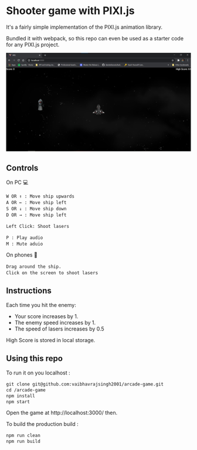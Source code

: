 # Shooter game with PIXI.js

It's a fairly simple implementation of the PIXI.js animation library.

Bundled it with webpack, so this repo can even be used as a starter code for any PIXI.js project.

![Game sample](./sample.png)

## Controls
On PC 💻


`W OR ↑ : Move ship upwards`  
`A OR ← : Move ship left`  
`S OR ↓ : Move ship down`  
`D OR → : Move ship left`  

`Left Click: Shoot lasers`

`P : Play audio`  
`M : Mute aduio`

On phones 📱

`Drag around the ship.`  
`Click on the screen to shoot lasers`

## Instructions

Each time you hit the enemy:
* Your score increases by 1.
* The enemy speed increases by 1.
* The speed of lasers increases by 0.5

High Score is stored in local storage.

## Using this repo

To run it on you localhost :
```
git clone git@github.com:vaibhavrajsingh2001/arcade-game.git
cd /arcade-game
npm install
npm start
```
Open the game at http://localhost:3000/ then.

To build the production build :
```
npm run clean
npm run build
```
